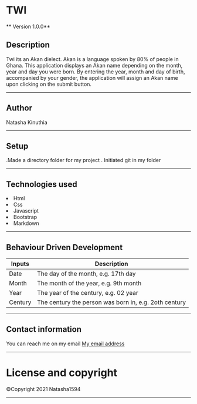 # TWI

** Version 1.0.0**

## Description
Twi its an Akan dielect. Akan is a language spoken by 80% of people in Ghana.
This application displays an Akan name depending on the month, year and day you were born. By entering the year, month and day of birth, accompanied by your gender, the application will assign an Akan name upon clicking on the submit button.

---

## Author
Natasha Kinuthia

---

## Setup

 .Made a directory folder for my project
 . Initiated git in my folder

 ---

 ## Technologies used
 <li>Html</li>
 <li>Css</li>
 <li>Javascript</li>
 <li>Bootstrap</li>
 <li>Markdown</li>

---
 ## Behaviour Driven Development

 |Inputs| Description|
 |---|---|
 |Date| The day of the month, e.g. 17th day|
 |Month| The month of the year, e.g. 9th month|
 |Year|The year of the century, e.g. 02 year|
 |Century| The century the person was born in, e.g. 2oth century|



 ---

 ## Contact information

 You can reach me on my email  [My email address](kinuthianatasha@gmail.com)

---
 # License and copyright

<span>&#169;</span>Copyright 2021 Natasha1594

---



